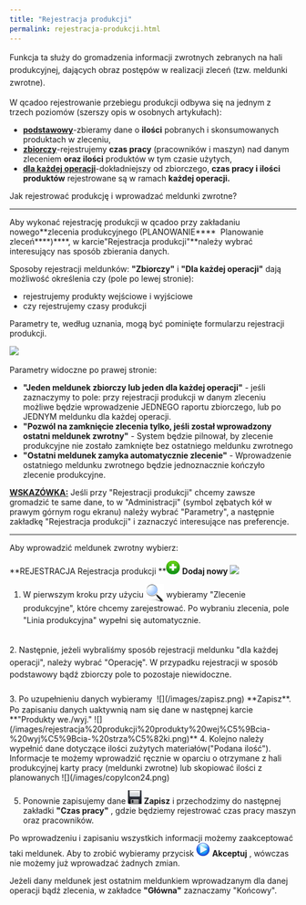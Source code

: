 ```yaml
---
title: "Rejestracja produkcji"
permalink: rejestracja-produkcji.html
---
```

<span style="line-height:1.6">
Funkcja ta służy do gromadzenia informacji zwrotnych zebranych na hali produkcyjnej, dających obraz postępów w realizacji zleceń (tzw. meldunki zwrotne).
</span>
  

W qcadoo rejestrowanie przebiegu produkcji odbywa się na jednym z trzech poziomów (szerszy opis w osobnych artykułach):

- <u><b><a href="/podstawowe-rejestrowanie-produkcji">podstawowy</a></b></u>-zbieramy dane o **ilości** pobranych i skonsumowanych produktach w zleceniu,
- [**zbiorczy**](/zbiorcze-rejestrowanie-produkcji)-rejestrujemy **czas pracy** (pracowników i maszyn) nad danym zleceniem **oraz ilości** produktów w tym czasie użytych,
- **[dla każdej operacji](/rejestracja-kazdej-operacji)**-dokładniejszy od zbiorczego, **czas pracy i ilości produktów** rejestrowane są w ramach **każdej operacji.** 

Jak rejestrować produkcję i wprowadzać meldunki zwrotne?

* * *

Aby wykonać rejestrację produkcji w qcadoo przy zakładaniu nowego**zlecenia produkcyjnego (PLANOWANIE****  Planowanie zleceń****)****, w karcie"Rejestracja produkcji"**należy wybrać interesujący nas sposób zbierania danych.

  

Sposoby rejestracji meldunków: **"Zbiorczy"** i **"Dla każdej operacji"** dają możliwość określenia czy (pole po lewej stronie):

- rejestrujemy produkty wejściowe i wyjściowe
- czy rejestrujemy czasy produkcji

Parametry te, według uznania, mogą być pominięte formularzu rejestracji produkcji.

[![](/images/planowanie-%20rejestracja%20produkcji.png-%20strza%C5%82ki.png)](/images/planowanie-%20rejestracja%20produkcji.png-%20strza%C5%82ki.png)
  

Parametry widoczne po prawej stronie:

- **"Jeden meldunek zbiorczy lub jeden dla każdej operacji"** - jeśli zaznaczymy to pole: przy rejestracji produkcji w danym zleceniu możliwe będzie wprowadzenie JEDNEGO raportu zbiorczego, lub po JEDNYM meldunku dla każdej operacji.
- **"Pozwól na zamknięcie zlecenia tylko, jeśli został wprowadzony ostatni meldunek zwrotny"** - System będzie pilnował, by zlecenie produkcyjne nie zostało zamknięte bez ostatniego meldunku zwrotnego
- **"Ostatni meldunek zamyka automatycznie zlecenie"** - Wprowadzenie ostatniego meldunku zwrotnego będzie jednoznacznie kończyło zlecenie produkcyjne.

<u><b>WSKAZÓWKA:</b></u> Jeśli przy "Rejestracji produkcji" chcemy zawsze gromadzić te same dane, to w "Administracji" (symbol zębatych kół w prawym górnym rogu ekranu) należy wybrać "Parametry", a następnie zakładkę "Rejestracja produkcji" i zaznaczyć interesujące nas preferencje.

* * *
 Aby wprowadzić meldunek zwrotny wybierz:

**REJESTRACJA  Rejestracja produkcji **![](/images/newIcon24.png) **Dodaj nowy**
 ![](/images/rejestracja-%20rejestracja%20produkcji-%20strza%C5%82ki.png)
  

1. <span style="line-height:21.333332061767578px">W pierwszym kroku przy użyciu <img border="0" src="/images/lupka.png" style="vertical-align:-8px"> wybieramy "Zlecenie produkcyjne", które chcemy zarejestrować. Po wybraniu zlecenia, pole "Linia produkcyjna" wypełni się automatycznie.<br>
<br>
</span>
2. <span style="line-height:21.333332061767578px">Następnie, jeżeli wybraliśmy sposób rejestracji meldunku "dla każdej operacji", należy wybrać "Operację". W przypadku rejestracji w sposób podstawowy bądź zbiorczy pole to pozostaje niewidoczne.<br>
<br>
</span>
3. <span style="line-height:21.333332061767578px">Po uzupełnieniu danych wybieramy </span> ![](/images/zapisz.png) **Zapisz**. Po zapisaniu danych uaktywnią nam się dane w następnej karcie **"Produkty we./wyj."  
 ![](/images/rejestracja%20produkcji%20produkty%20wej%C5%9Bcia-%20wyj%C5%9Bcia-%20strza%C5%82ki.png)**  
4. Kolejno należy wypełnić dane dotyczące ilości zużytych  
 materiałów("Podana ilość"). Informacje te możemy wprowadzić ręcznie w oparciu o otrzymane z hali produkcyjnej karty pracy (meldunki zwrotne) lub skopiować ilości z planowanych ![](/images/copyIcon24.png)  
  
5. Ponownie zapisujemy dane ![](/images/zapisz.png) **Zapisz** i przechodzimy do następnej zakładki **"Czas pracy"** , gdzie będziemy rejestrować czas pracy maszyn oraz pracowników.

Po wprowadzeniu i zapisaniu wszystkich informacji możemy zaakceptować taki meldunek. Aby to zrobić wybieramy przycisk ![](/images/startIcon24.png) **Akceptuj** , wówczas nie możemy już wprowadzać żadnych zmian. 

  

Jeżeli dany meldunek jest ostatnim meldunkiem wprowadzanym dla danej operacji bądź zlecenia, w zakładce **"Główna"** zaznaczamy "Końcowy".

